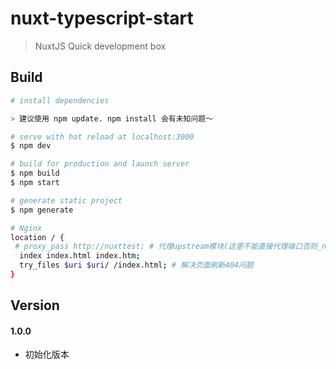 # nuxt-typescript-start

> NuxtJS Quick development box

## Build

```bash
# install dependencies

> 建议使用 npm update. npm install 会有未知问题～

# serve with hot reload at localhost:3000
$ npm dev

# build for production and launch server
$ npm build
$ npm start

# generate static project
$ npm generate

# Nginx
location / {
 # proxy_pass http://nuxttest; # 代理upstream模块(这里不能直接代理端口否则_nuxt文件目录无法找到)
  index index.html index.htm;
  try_files $uri $uri/ /index.html; # 解决页面刷新404问题
}
```

## Version

#### 1.0.0

-   初始化版本
